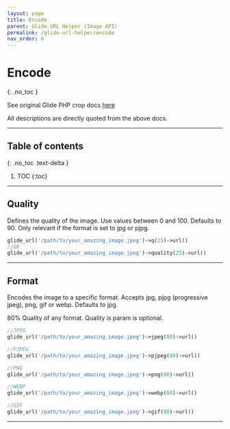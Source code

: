```yaml
---
layout: page
title: Encode
parent: Glide URL Helper (Image API)
permalink: /glide-url-helper/encode
nav_order: 6
---
```

# Encode
{: .no_toc }

See original Glide PHP crop docs [here](https://glide.thephpleague.com/2.0/api/encode/)

All descriptions are directly quoted from the above docs.

---------------------
## Table of contents
{: .no_toc .text-delta }

1. TOC
{:toc}
---

## Quality

Defines the quality of the image. Use values between 0 and 100. Defaults to 90. Only relevant if the format is set to jpg or pjpg.

```php 
glide_url('/path/to/your_amazing_image.jpeg')->q(25)->url()
//OR
glide_url('/path/to/your_amazing_image.jpeg')->quality(25)->url()
```
----------------------
## Format

Encodes the image to a specific format. Accepts jpg, pjpg (progressive jpeg), png, gif or webp. Defaults to jpg.

80% Quality of any format. Quality is param is optional.

```php 
//JPEG
glide_url('/path/to/your_amazing_image.jpeg')->jpeg(80)->url()

//PJPEG
glide_url('/path/to/your_amazing_image.jpeg')->pjpeg(80)->url()

//PNG
glide_url('/path/to/your_amazing_image.jpeg')->png(80)->url()

//WEBP
glide_url('/path/to/your_amazing_image.jpeg')->webp(80)->url()

//GIF
glide_url('/path/to/your_amazing_image.jpeg')->gif(80)->url()
```
----------------------
